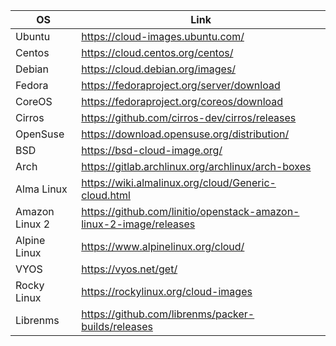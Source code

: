 
| OS | Link | 
|--------------|-----------|
| Ubuntu | https://cloud-images.ubuntu.com/ 
| Centos | https://cloud.centos.org/centos/ 
| Debian | https://cloud.debian.org/images/ 
| Fedora | https://fedoraproject.org/server/download 
| CoreOS | https://fedoraproject.org/coreos/download 
| Cirros | https://github.com/cirros-dev/cirros/releases 
| OpenSuse | https://download.opensuse.org/distribution/ 
| BSD | https://bsd-cloud-image.org/ 
| Arch | https://gitlab.archlinux.org/archlinux/arch-boxes 
| Alma Linux | https://wiki.almalinux.org/cloud/Generic-cloud.html 
| Amazon Linux 2 | https://github.com/linitio/openstack-amazon-linux-2-image/releases 
| Alpine Linux | https://www.alpinelinux.org/cloud/ 
| VYOS | https://vyos.net/get/ 
| Rocky Linux | https://rockylinux.org/cloud-images 
| Librenms | https://github.com/librenms/packer-builds/releases

